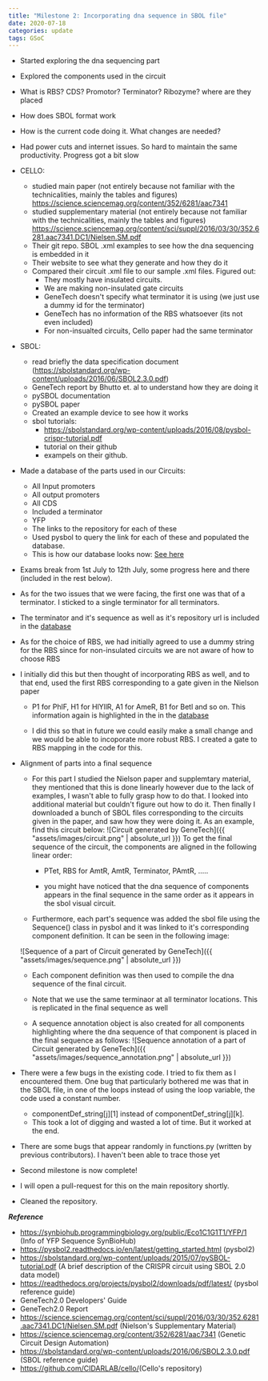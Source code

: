 ```yaml
---
title: "Milestone 2: Incorporating dna sequence in SBOL file"
date: 2020-07-18
categories: update
tags: GSoC
--- 
```




- Started exploring the dna sequencing part
	
- Explored the components used in the circuit

- What is RBS? CDS? Promotor? Terminator? Ribozyme? where are they placed

- How does SBOL format work

- How is the current code doing it. What changes are needed?

- Had power cuts and internet issues. So hard to maintain the same productivity. Progress got a bit slow

- CELLO:
	- studied main paper (not entirely because not familiar with the technicalities, mainly the tables and figures)
		https://science.sciencemag.org/content/352/6281/aac7341
	- studied supplementary material (not entirely because not familiar with the technicalities, mainly the tables and figures)
		https://science.sciencemag.org/content/sci/suppl/2016/03/30/352.6281.aac7341.DC1/Nielsen.SM.pdf
	- Their git repo. SBOL .xml examples to see how the dna sequencing is embedded in it
	- Their website to see what they generate and how they do it
	- Compared their circuit .xml file to our sample .xml files. Figured out:
		- They mostly have insulated circuits. 
		- We are making non-insulated gate circuits
		- GeneTech doesn't specify what terminator it is using (we just use a dummy id for the terminator)
		- GeneTech has no information of the RBS whatsoever (its not even included)
		- For non-insualted circuits, Cello paper had the same terminator  

- SBOL:
	- read briefly the data specification document (https://sbolstandard.org/wp-content/uploads/2016/06/SBOL2.3.0.pdf)
	- GeneTech report by Bhutto et. al to understand how they are doing it
	- pySBOL documentation
	- pySBOL paper
	- Created an example device to see how it works
	- sbol tutorials: 
		- https://sbolstandard.org/wp-content/uploads/2016/08/pysbol-crispr-tutorial.pdf
		- tutorial on their github
		- exampels on their github.

- Made a database of the parts used in our Circuits:
	- All Input promoters
	- All output promoters
	- All CDS
	- Included a terminator
	- YFP
	- The links to the repository for each of these
	- Used pysbol to query the link for each of these and populated the database. 
	- This is how our database looks now: [See here](https://github.com/ms03831/GSoC-20/blob/master/_posts/database.md)

- Exams break from 1st July to 12th July, some progress here and there (included in the rest below). 

- As for the two issues that we were facing, the first one was that of a terminator. I sticked to a single terminator for all terminators. 

- The terminator and it's sequence as well as it's repository url is included in the [database](github.com/ms03831/GSoC-20/_posts/database.md)

- As for the choice of RBS, we had initially agreed to use a dummy string for the RBS since for non-insulated circuits we are not aware of how to choose RBS 

- I initially did this but then thought of incorporating RBS as well, and to that end, used the first RBS corresponding to a gate given in the Nielson paper
	
	- P1 for PhlF, H1 for HlYllR, A1 for AmeR, B1 for Betl and so on. This information again is highlighted in the in the [database](github.com/ms03831/GSoC-20/_posts/database.md)

	- I did this so that in future we could easily make a small change and we would be able to incoporate more robust RBS. I created a gate to RBS mapping in the code for this. 
	
	
- Alignment of parts into a final sequence

	- For this part I studied the Nielson paper and supplemtary material, they mentioned that this is done linearly 
	however due to the lack of examples, I wasn't able to fully grasp how to do that. I looked into additional material 
	but couldn't figure out how to do it. Then finally I downloaded a bunch of SBOL files corresponding to the circuits
	given in the paper, and saw how they were doing it. As an example, find this circuit below:
	![Circuit generated by GeneTech]({{ "assets/images/circuit.png" | absolute_url }})
	To get the final sequence of the circuit, the components are aligned in the following linear order:
		- PTet, RBS for AmtR, AmtR, Terminator, PAmtR, .....
		
	    - you might have noticed that the dna sequence of components appears in the final sequence in the same order as it appears in the sbol visual circuit.
	
	- Furthermore, each part's sequence was added the sbol file using the Sequence() class in pysbol and it was linked to it's corresponding component definition. It can be seen in the following image:
	
	![Sequence of a part of Circuit generated by GeneTech]({{ "assets/images/sequence.png" | absolute_url }})
	- Each component definition was then used to compile the dna sequence of the final circuit. 
	
	- Note that we use the same terminaor at all terminator locations. This is replicated in the final sequence as well
	
	- A sequence annotation object is also created for all components highlighting where the dna sequence of that component is placed in the final sequence as follows:
	![Sequence annotation of a part of Circuit generated by GeneTech]({{ "assets/images/sequence_annotation.png" | absolute_url }})
- There were a few bugs in the existing code. I tried to fix them as I encountered them. One bug that particularly bothered me was that in the SBOL file, in one of the loops instead of using the loop variable, the code used a constant number. 
	- componentDef_string[j][1] instead of componentDef_string[j][k]. 
	- This took a lot of digging and wasted a lot of time. But it worked at the end.

- There are some bugs that appear randomly in functions.py (written by previous contributors). I haven't been able to trace those yet

- Second milestone is now complete! 

- I will open a pull-request for this on the main repository shortly. 

- Cleaned the repository. 


**_Reference_**
- <https://synbiohub.programmingbiology.org/public/Eco1C1G1T1/YFP/1> (Info of YFP Sequence SynBioHub)
- <https://pysbol2.readthedocs.io/en/latest/getting_started.html> (pysbol2)
- <https://sbolstandard.org/wp-content/uploads/2015/07/pySBOL-tutorial.pdf> (A brief description of the CRISPR circuit using SBOL 2.0 data model)
- <https://readthedocs.org/projects/pysbol2/downloads/pdf/latest/> (pysbol reference guide)
- GeneTech2.0 Developers' Guide
- GeneTech2.0 Report
- <https://science.sciencemag.org/content/sci/suppl/2016/03/30/352.6281.aac7341.DC1/Nielsen.SM.pdf> (Nielson's Supplementary Material)
- <https://science.sciencemag.org/content/352/6281/aac7341> (Genetic Circuit Design Automation)
- <https://sbolstandard.org/wp-content/uploads/2016/06/SBOL2.3.0.pdf> (SBOL reference guide) 
- <https://github.com/CIDARLAB/cello/>(Cello's repository)

